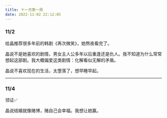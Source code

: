 ```yaml
---
title: 十一月第一周
date: 2022-11-02 22:12:05
---
```

### 11/2

给晶推荐很多年前的韩剧《再次微笑》，她熬夜看完了。

晶说不是她喜欢的剧情，男女主人公多年以后重逢还是仇人。我不知道为什么常常想起这部剧。我大概偏爱这类剧情：化解看似无解的矛盾。

晶说不喜欢现在的生活，太堕落了，想早睡早起。

---

### 11/4
领证✅

晶说结婚就像赌博，赌自己会幸福。我想让她赢。